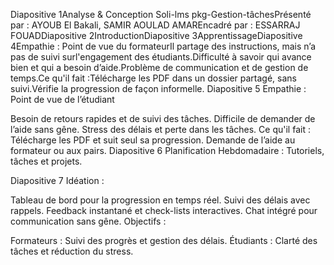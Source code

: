 Diapositive 1Analyse & Conception Soli-lms pkg-Gestion-tâchesPrésenté par : AYOUB El Bakali, SAMIR AOULAD AMAREncadré par : ESSARRAJ FOUADDiapositive 2IntroductionDiapositive 3ApprentissageDiapositive 4Empathie : Point de vue du formateurIl partage des instructions, mais n’a pas de suivi surl'engagement des étudiants.Difficulté à savoir qui avance bien et qui a besoin d’aide.Problème de communication et de gestion de temps.Ce qu'il fait :Télécharge les PDF dans un dossier partagé, sans suivi.Vérifie la progression de façon informelle.
Diapositive 5
Empathie : Point de vue de l’étudiant

Besoin de retours rapides et de suivi des tâches.
Difficile de demander de l’aide sans gêne.
Stress des délais et perte dans les tâches.
Ce qu'il fait :
Télécharge les PDF et suit seul sa progression.
Demande de l’aide au formateur ou aux pairs.
Diapositive 6
Planification Hebdomadaire : Tutoriels, tâches et projets.

Diapositive 7
Idéation :

Tableau de bord pour la progression en temps réel.
Suivi des délais avec rappels.
Feedback instantané et check-lists interactives.
Chat intégré pour communication sans gêne.
Objectifs :

Formateurs : Suivi des progrès et gestion des délais.
Étudiants : Clarté des tâches et réduction du stress.